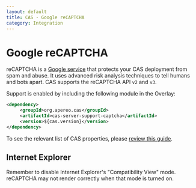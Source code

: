 ```yaml
---
layout: default
title: CAS - Google reCAPTCHA
category: Integration
---
```


# Google reCAPTCHA

reCAPTCHA is a [Google service](https://developers.google.com/recaptcha) that protects your CAS deployment from spam and abuse. It uses advanced risk analysis techniques to tell humans and bots apart. CAS supports the reCAPTCHA API `v2` and `v3`.

Support is enabled by including the following module in the Overlay:

```xml
<dependency>
     <groupId>org.apereo.cas</groupId>
     <artifactId>cas-server-support-captcha</artifactId>
     <version>${cas.version}</version>
</dependency>
```

To see the relevant list of CAS properties, please [review this guide](../configuration/Configuration-Properties.html#google-recaptcha-integration).

## Internet Explorer

Remember to disable Internet Explorer's "Compatibility View" mode. reCAPTCHA may not render correctly when that mode is turned on.

